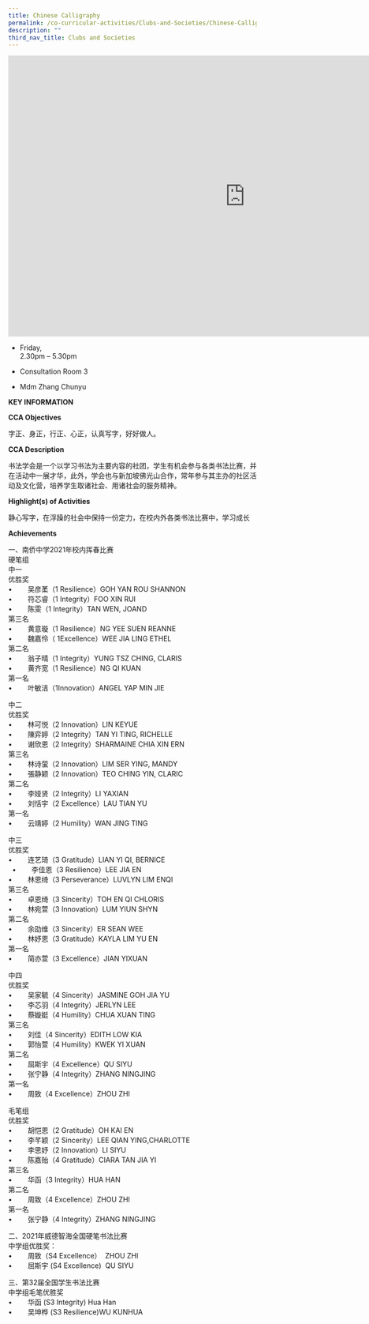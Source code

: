 ```yaml
---
title: Chinese Calligraphy
permalink: /co-curricular-activities/Clubs-and-Societies/Chinese-Calligraphy/
description: ""
third_nav_title: Clubs and Societies
---
```

<iframe allowfullscreen="true" height="569" width="960" frameborder="0" src="https://docs.google.com/presentation/d/e/2PACX-1vR8dVkBFQIXJiv2xiaB2X3sCjIacaz5L_26AnRHS8ew-mhU0_4LZg9X5HqNLRE4MAWf-BV4R3Z19YuZ/embed?start=false&amp;loop=false&amp;delayms=3000"></iframe>

*   Friday,  
    2.30pm – 5.30pm

*   Consultation Room 3


*   Mdm Zhang&nbsp;Chunyu


**KEY INFORMATION**

**CCA Objectives**


字正、身正，行正、心正，认真写字，好好做人。

**CCA Description**

书法学会是一个以学习书法为主要内容的社团，学生有机会参与各类书法比赛，并在活动中一展才华，此外，学会也与新加坡佛光山合作，常年参与其主办的社区活动及文化营，培养学生取诸社会、用诸社会的服务精神。

**Highlight(s) of Activities**

静心写字，在浮躁的社会中保持一份定力，在校内外各类书法比赛中，学习成长

**Achievements**

一、南侨中学2021年校内挥春比赛  <br>
硬笔组<br>
中一<br>
优胜奖<br>
•&nbsp; &nbsp; &nbsp; &nbsp; 吴彦葇（1 Resilience）GOH YAN ROU SHANNON<br>
•&nbsp; &nbsp; &nbsp; &nbsp; 符芯睿（1 Integrity）FOO XIN RUI&nbsp;&nbsp;<br>
•&nbsp; &nbsp; &nbsp; &nbsp; 陈雯（1 Integrity）TAN WEN, JOAND<br>
第三名<br>
•&nbsp; &nbsp; &nbsp; &nbsp; 黄意璇（1 Resilience）NG YEE SUEN REANNE&nbsp;&nbsp;<br>
•&nbsp; &nbsp; &nbsp; &nbsp; 魏嘉伶（ 1Excellence）WEE JIA LING ETHEL　<br>
第二名<br>
•&nbsp; &nbsp; &nbsp; &nbsp; 翁子晴（1 Integrity）YUNG TSZ CHING, CLARIS<br>
•&nbsp; &nbsp; &nbsp; &nbsp; 黄齐宽（1 Resilience）NG QI KUAN&nbsp; &nbsp; &nbsp; &nbsp; &nbsp; &nbsp; &nbsp; &nbsp; &nbsp;&nbsp;<br>
第一名<br>
•&nbsp; &nbsp; &nbsp; &nbsp; 叶敏洁（1Innovation）ANGEL YAP MIN JIE&nbsp; &nbsp; &nbsp; &nbsp;&nbsp;


中二<br>
优胜奖<br>
•&nbsp; &nbsp; &nbsp; &nbsp; 林可悦（2 Innovation）LIN KEYUE<br>
•&nbsp; &nbsp; &nbsp; &nbsp; 陳弈婷（2 Integrity）TAN YI TING, RICHELLE<br>
•&nbsp; &nbsp; &nbsp; &nbsp; 谢欣恩（2 Integrity）SHARMAINE CHIA XIN ERN<br>
第三名<br>
•&nbsp; &nbsp; &nbsp; &nbsp; 林诗萤（2 Innovation）LIM SER YING, MANDY&nbsp;&nbsp;<br>
•&nbsp; &nbsp; &nbsp; &nbsp; 張静颖（2 Innovation）TEO CHING YIN, CLARIC　<br>
第二名<br>
•&nbsp; &nbsp; &nbsp; &nbsp; 李娅贤（2 Integrity）LI YAXIAN<br>
•&nbsp; &nbsp; &nbsp; &nbsp; 刘恬宇（2 Excellence）LAU TIAN YU&nbsp; &nbsp; &nbsp; &nbsp; &nbsp; &nbsp; &nbsp; &nbsp; &nbsp;&nbsp;<br>
第一名<br>
•&nbsp; &nbsp; &nbsp; &nbsp; 云靖婷（2 Humility）WAN JING TING&nbsp; &nbsp; &nbsp; &nbsp;&nbsp;

  

中三<br>
优胜奖<br>
•&nbsp; &nbsp; &nbsp; &nbsp; 连艺琦（3 Gratitude）LIAN YI QI, BERNICE&nbsp; &nbsp; &nbsp; &nbsp;<br>&nbsp;
•&nbsp; &nbsp; &nbsp; &nbsp; 李佳恩（3 Resilience）LEE JIA EN<br>
•&nbsp; &nbsp; &nbsp; &nbsp; 林恩绮（3 Perseverance）LUVLYN LIM ENQI&nbsp; &nbsp; &nbsp; &nbsp;&nbsp;<br>
第三名<br>
•&nbsp; &nbsp; &nbsp; &nbsp; 卓恩绮（3 Sincerity）TOH EN QI CHLORIS<br>
•&nbsp; &nbsp; &nbsp; &nbsp; 林宛萱（3 Innovation）LUM YIUN SHYN　<br>
第二名<br>
•&nbsp; &nbsp; &nbsp; &nbsp; 余劭维（3 Sincerity）ER SEAN WEE&nbsp;<br>
•&nbsp; &nbsp; &nbsp; &nbsp; 林妤恩（3 Gratitude）KAYLA LIM YU EN&nbsp; &nbsp; &nbsp; &nbsp; &nbsp; &nbsp; &nbsp; &nbsp; &nbsp;&nbsp;<br>
第一名<br>
•&nbsp; &nbsp; &nbsp; &nbsp; 简亦萱（3 Excellence）JIAN YIXUAN&nbsp; &nbsp; &nbsp; &nbsp; &nbsp; &nbsp; &nbsp; &nbsp; &nbsp; &nbsp; &nbsp; &nbsp; 　

  

中四<br>
优胜奖<br>
•&nbsp; &nbsp; &nbsp; &nbsp; 吴家毓（4 Sincerity）JASMINE GOH JIA YU&nbsp; &nbsp; &nbsp; &nbsp;&nbsp;<br>
•&nbsp; &nbsp; &nbsp; &nbsp; 李芯羽（4 Integrity）JERLYN LEE<br>
•&nbsp; &nbsp; &nbsp; &nbsp; 蔡嫙娗（4 Humility）CHUA XUAN TING&nbsp; &nbsp; &nbsp; &nbsp;&nbsp;<br>
第三名<br>
•&nbsp; &nbsp; &nbsp; &nbsp; 刘佳（4 Sincerity）EDITH LOW KIA<br>
•&nbsp; &nbsp; &nbsp; &nbsp; 郭怡萱（4 Humility）KWEK YI XUAN　<br>
第二名<br>
•&nbsp; &nbsp; &nbsp; &nbsp; 屈斯宇（4 Excellence）QU SIYU&nbsp;<br>
•&nbsp; &nbsp; &nbsp; &nbsp; 张宁静（4 Integrity）ZHANG NINGJING&nbsp; &nbsp; &nbsp; &nbsp; &nbsp; &nbsp; &nbsp; &nbsp; &nbsp;&nbsp;<br>
第一名<br>
•&nbsp; &nbsp; &nbsp; &nbsp; 周致（4 Excellence）ZHOU ZHI

  

毛笔组<br>
优胜奖<br>
•&nbsp; &nbsp; &nbsp; &nbsp; 胡恺恩（2 Gratitude）OH KAI EN&nbsp; &nbsp; &nbsp; &nbsp;&nbsp;<br>
•&nbsp; &nbsp; &nbsp; &nbsp; 李芊颖（2 Sincerity）LEE QIAN YING,CHARLOTTE<br>
•&nbsp; &nbsp; &nbsp; &nbsp; 李思妤（2 Innovation）LI SIYU<br>
•&nbsp; &nbsp; &nbsp; &nbsp; 陈嘉贻（4 Gratitude）CIARA TAN JIA YI&nbsp; &nbsp; &nbsp; &nbsp;&nbsp;<br>
第三名<br>
•&nbsp; &nbsp; &nbsp; &nbsp; 华函（3 Integrity）HUA HAN　<br>
第二名<br>
•&nbsp; &nbsp; &nbsp; &nbsp; 周致（4 Excellence）ZHOU ZHI&nbsp; &nbsp; &nbsp; &nbsp; &nbsp; &nbsp; &nbsp; &nbsp; &nbsp;&nbsp;<br>
第一名<br>
•&nbsp; &nbsp; &nbsp; &nbsp; 张宁静（4 Integrity）ZHANG NINGJING

  

二、2021年威德智海全国硬笔书法比赛<br>
中学组优胜奖：<br>
•&nbsp; &nbsp; &nbsp; &nbsp; 周致（S4 Excellence）&nbsp; ZHOU ZHI<br>
•&nbsp; &nbsp; &nbsp; &nbsp; 屈斯宇 (S4 Excellence)&nbsp; QU SIYU

  

三、第32届全国学生书法比赛<br>
中学组毛笔优胜奖<br>
•&nbsp; &nbsp; &nbsp; &nbsp; 华函 (S3 Integrity) Hua Han&nbsp;&nbsp;<br>
•&nbsp; &nbsp; &nbsp; &nbsp; 吴坤桦 (S3 Resilience)WU KUNHUA